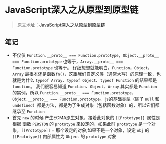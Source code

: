 # JavaScript深入之从原型到原型链

> 原文地址：[JavaScript深入之从原型到原型链](https://github.com/mqyqingfeng/Blog/issues/2)

## 笔记

- 不仅仅 `Function.__proto__ === Function.prototype`，`Object.__proto__ === Function.prototype` 也等于，`Array.__proto__ === Function.prototype` 也等于。
仔细想想就能明白，`Function`，`Object`，`Array` 最根本还是函数`fn()`，这跟我们自定义类（通常大写）的原理一致，也就是为什么 `typeof Array`、`typeof Object`、`typeof Function` 的结果都是 `function`。
我们很容易知道 `Function`、`Object`、`Array` 其实都是 `Function` 的实例，所以 `Function.__proto__ === Function.prototype`、`Object.__proto__ === Function.prototype`。
js的基础类型（除了 `null` 和 `undefined`）都是方法，都是为了生成对象（包括函数对象）的，所以它们都继承至 `Function`
- 首先 `new` 的时候 产生ECMA原生对象，接着此对象的 `[[Prototype]] `属性是根据 函数 `PERSTON` 的 `prototype` 来设定的，如果此时 `prototype` 是一个对象，`[[Prototype]]` = 那个设定的对象,如果不是一个对象，设定 `obj` 的 `[[Prototype]]` 内部属性为 `Object` 的 `prototype` 对象

